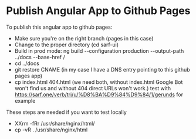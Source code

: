 # Publish Angular App to Github Pages
To publish this angular app to github pages:
* Make sure you're on the right branch (pages in this case)
* Change to the proper directory (cd sarf-ui)
* Build in prod mode: ng build --configuration production --output-path ../docs --base-href /
* cd ../docs
* git restore CNAME (in my case I have a DNS entry pointing to this github pages app)
* cp index.html 404.html (we need both, without index.html Google Bot won't find us and without 404 direct URLs won't work.)
    test with https://sarf.one/verb/tri/u/%D8%BA%D9%84%D9%84/1/gerunds for example

These steps are needed if you want to test locally
* XXrm -fRr /usr/share/nginx/html/
* cp -vR . /usr/share/nginx/html